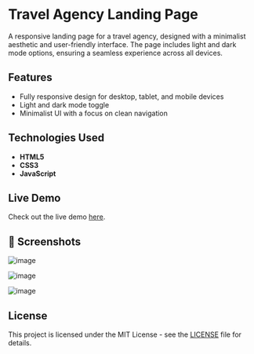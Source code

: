 # Travel Agency Landing Page  

A responsive landing page for a travel agency, designed with a minimalist aesthetic and user-friendly interface. The page includes light and dark mode options, ensuring a seamless experience across all devices.  

## Features  
- Fully responsive design for desktop, tablet, and mobile devices  
- Light and dark mode toggle  
- Minimalist UI with a focus on clean navigation  

## Technologies Used  
- **HTML5**  
- **CSS3**  
- **JavaScript**  

## Live Demo  
Check out the live demo [here](https://kokokorodev.github.io/Prestige-Travel/).

## 📸 Screenshots  
![image](https://github.com/user-attachments/assets/91cd36fd-afa5-41a6-93be-b27ef20013d4)

![image](https://github.com/user-attachments/assets/3ee74a5e-6ccd-4559-8d66-9f1f6f5baad3)

![image](https://github.com/user-attachments/assets/1e68b478-79da-40c8-8f23-d9666ceba194)

## License  
This project is licensed under the MIT License - see the [LICENSE](LICENSE) file for details.

